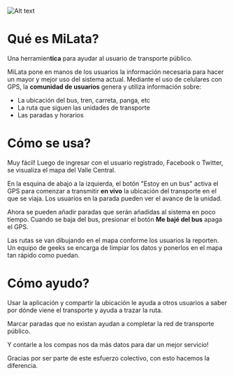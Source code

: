 ![Alt text](http://www.milatacr.com/www/img/Hi-res-icon-MiLata_small.png)

# Qué es MiLata?

Una herramien**tica** para ayudar al usuario de transporte público.

MiLata pone en manos de los usuarios la información necesaria para hacer un mayor y mejor uso del sistema actual. Mediante el uso de celulares con GPS, la **comunidad de usuarios** genera y utiliza información sobre:

 * La ubicación del bus, tren, carreta, panga, etc
 * La ruta que siguen las unidades de transporte
 * Las paradas y horarios


# Cómo se usa?

Muy fácil! Luego de ingresar con el usuario registrado, Facebook o Twitter, se visualiza el mapa del Valle Central. 

En la esquina de abajo a la izquierda, el botón "Estoy en un bus" activa el GPS para comenzar a transmitir **en vivo** la ubicación del transporte en el que se viaja. Los usuarios en la parada pueden ver el avance de la unidad.

Ahora se pueden añadir paradas que serán añadidas al sistema en poco tiempo. Cuando se baja del bus, presionar el botón **Me bajé del bus** apaga el GPS.

Las rutas se van dibujando en el mapa conforme los usuarios la reporten. Un equipo de geeks se encarga de limpiar los datos y ponerlos en el mapa tan rápido como puedan.

# Cómo ayudo?

Usar la aplicación y compartir la ubicación le ayuda a otros usuarios a saber por dónde viene el transporte y ayuda a trazar la ruta. 

Marcar paradas que no existan ayudan a completar la red de transporte público.

Y contarle a los compas nos da más datos para dar un mejor servicio!


Gracias por ser parte de este esfuerzo colectivo, con esto hacemos la diferencia.